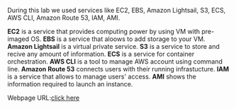 During this lab we used services like EC2, EBS, Amazon Lightsail, S3, ECS, AWS CLI, Amazon Route 53, IAM, AMI.

**EC2** is a service that provides computing power by using VM with pre-imaged OS.
**EBS** is a service that aloows to add storage to your VM.
**Amazon Lightsail** is a virtual private service.
**S3** is a service to store and recive any amount of information.
**ECS** is a service for container orchestration.
**AWS CLI** is a tool to manage AWS account using command line.
**Amazon Route 53** connects users with their running infrastucture.
**IAM** is a service that allows to manage users' access.
**AMI** shows the information required to launch an instance.

Webpage URL:[click here](http://serdiuk.s3-website.eu-central-1.amazonaws.com)